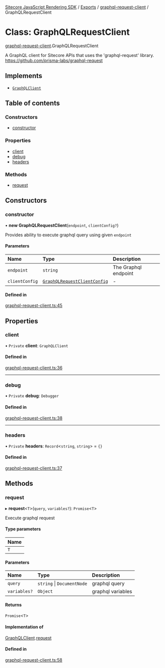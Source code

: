 [Sitecore JavaScript Rendering SDK](../README.md) / [Exports](../modules.md) / [graphql-request-client](../modules/graphql_request_client.md) / GraphQLRequestClient

# Class: GraphQLRequestClient

[graphql-request-client](../modules/graphql_request_client.md).GraphQLRequestClient

A GraphQL client for Sitecore APIs that uses the 'graphql-request' library.
https://github.com/prisma-labs/graphql-request

## Implements

- [`GraphQLClient`](../interfaces/graphql_request_client.GraphQLClient.md)

## Table of contents

### Constructors

- [constructor](graphql_request_client.GraphQLRequestClient.md#constructor)

### Properties

- [client](graphql_request_client.GraphQLRequestClient.md#client)
- [debug](graphql_request_client.GraphQLRequestClient.md#debug)
- [headers](graphql_request_client.GraphQLRequestClient.md#headers)

### Methods

- [request](graphql_request_client.GraphQLRequestClient.md#request)

## Constructors

### constructor

• **new GraphQLRequestClient**(`endpoint`, `clientConfig?`)

Provides ability to execute graphql query using given `endpoint`

#### Parameters

| Name | Type | Description |
| :------ | :------ | :------ |
| `endpoint` | `string` | The Graphql endpoint |
| `clientConfig` | [`GraphQLRequestClientConfig`](../modules/graphql_request_client.md#graphqlrequestclientconfig) | - |

#### Defined in

[graphql-request-client.ts:45](https://github.com/Sitecore/jss/blob/8c00be96/packages/sitecore-jss/src/graphql-request-client.ts#L45)

## Properties

### client

• `Private` **client**: `GraphQLClient`

#### Defined in

[graphql-request-client.ts:36](https://github.com/Sitecore/jss/blob/8c00be96/packages/sitecore-jss/src/graphql-request-client.ts#L36)

___

### debug

• `Private` **debug**: `Debugger`

#### Defined in

[graphql-request-client.ts:38](https://github.com/Sitecore/jss/blob/8c00be96/packages/sitecore-jss/src/graphql-request-client.ts#L38)

___

### headers

• `Private` **headers**: `Record`<`string`, `string`\> = `{}`

#### Defined in

[graphql-request-client.ts:37](https://github.com/Sitecore/jss/blob/8c00be96/packages/sitecore-jss/src/graphql-request-client.ts#L37)

## Methods

### request

▸ **request**<`T`\>(`query`, `variables?`): `Promise`<`T`\>

Execute graphql request

#### Type parameters

| Name |
| :------ |
| `T` |

#### Parameters

| Name | Type | Description |
| :------ | :------ | :------ |
| `query` | `string` \| `DocumentNode` | graphql query |
| `variables?` | `Object` | graphql variables |

#### Returns

`Promise`<`T`\>

#### Implementation of

[GraphQLClient](../interfaces/graphql_request_client.GraphQLClient.md).[request](../interfaces/graphql_request_client.GraphQLClient.md#request)

#### Defined in

[graphql-request-client.ts:58](https://github.com/Sitecore/jss/blob/8c00be96/packages/sitecore-jss/src/graphql-request-client.ts#L58)
